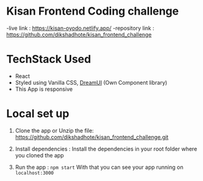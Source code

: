 # Kisan Frontend Coding challenge
-live link : https://kisan-oyodo.netlify.app/
-repository link : https://github.com/dikshadhote/kisan_frontend_challenge

# TechStack Used
- React
- Styled using Vanilla CSS, [DreamUI](https://dreamui-v2.netlify.app/) (Own Component library)
- This App is responsive 


# Local set up
1. Clone the app or Unzip the file: 
 https://github.com/dikshadhote/kisan_frontend_challenge.git 

2. Install dependencies : 
Install the dependencies in your root folder where you cloned the app

3. Run the app :
`npm start` With that you can see your app running on `localhost:3000`

